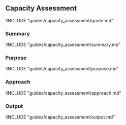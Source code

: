## Capacity Assessment

!INCLUDE "guides/capacity_assessment/quote.md"

### Summary

!INCLUDE "guides/capacity_assessment/summary.md"

### Purpose

!INCLUDE "guides/capacity_assessment/purpose.md"

### Approach

!INCLUDE "guides/capacity_assessment/approach.md"

### Output

!INCLUDE "guides/capacity_assessment/output.md"
